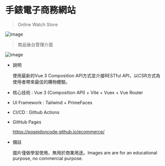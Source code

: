 # 手錶電子商務網站

> Online Watch Store

  ![image](https://i.imgur.com/xGaPpep.png)
  
> 商品後台管理介面

  ![image](https://i.imgur.com/GJbBaSv.png)  
  
- 說明

  使用最新的Vue 3 Composition API方式並介接RESTful API，以CSR方式為使用者帶來最佳的購物體驗。

- 核心技術 : Vue 3 (Composition API) + Vite + Vuex + Vue Router   

- UI Framework : Tailwind + PrimeFaces
    
- CI/CD : Github Actions 

- GitHub Pages

  https://poseidoncode.github.io/ecommerce/

- 備註

  圖片僅做學習使用，無用於商業用途。Images are are for an educational purpose, no commercial purpose.
